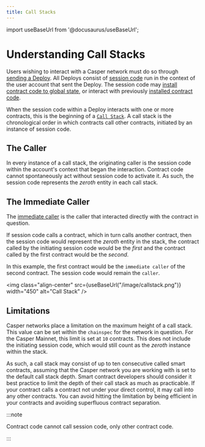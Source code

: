 ```yaml
---
title: Call Stacks
---
```


import useBaseUrl from '@docusaurus/useBaseUrl';

# Understanding Call Stacks

Users wishing to interact with a Casper network must do so through [sending a Deploy](../developers/cli/sending-deploys.md). All Deploys consist of [session code](../developers/writing-onchain-code/writing-session-code.md) run in the context of the user account that sent the Deploy. The session code may [install contract code to global state](../developers/cli/installing-contracts.md), or interact with previously [installed contract code](../developers/writing-onchain-code/calling-contracts.md).

When the session code within a Deploy interacts with one or more contracts, this is the beginning of a [`Call Stack`](https://docs.rs/casper-types/latest/casper_types/system/enum.CallStackElement.html). A call stack is the chronological order in which contracts call other contracts, initiated by an instance of session code.

## The Caller

In every instance of a call stack, the originating caller is the session code within the account's context that began the interaction. Contract code cannot spontaneously act without session code to activate it. As such, the session code represents the *zeroth* entity in each call stack.

## The Immediate Caller

The [immediate caller](https://docs.rs/casper-types/1.5.0/casper_types/system/mint/trait.RuntimeProvider.html#tymethod.get_immediate_caller) is the caller that interacted directly with the contract in question.

If session code calls a contract, which in turn calls another contract, then the session code would represent the *zeroth* entity in the stack, the contract called by the initiating session code would be the *first* and the contract called by the first contract would be the *second*.

In this example, the first contract would be the `immediate caller` of the second contract. The session code would remain the `caller`.

<img class="align-center" src={useBaseUrl("/image/callstack.png")} width="450" alt="Call Stack" />

## Limitations

Casper networks place a limitation on the maximum height of a call stack. This value can be set within the `chainspec` for the network in question. For the Casper Mainnet, this limit is set at `10` contracts. This does not include the initiating session code, which would still count as the *zeroth* instance within the stack.

As such, a call stack may consist of up to ten consecutive called smart contracts, assuming that the Casper network you are working with is set to the default call stack depth. Smart contract developers should consider it best practice to limit the depth of their call stack as much as practicable. If your contract calls a contract not under your direct control, it may call into any other contracts. You can avoid hitting the limitation by being efficient in your contracts and avoiding superfluous contract separation.

:::note

Contract code cannot call session code, only other contract code.

:::